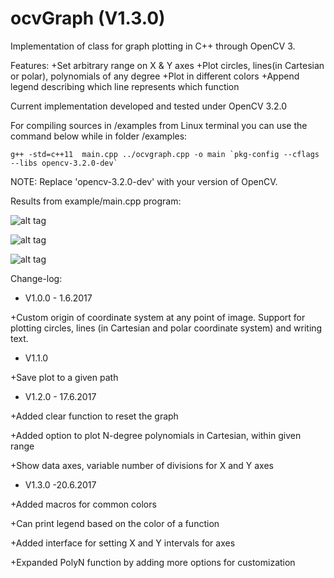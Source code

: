 # ocvGraph (V1.3.0)
Implementation of class for graph plotting in C++ through OpenCV 3.

Features:
+Set arbitrary range on X & Y axes
+Plot circles, lines(in Cartesian or polar), polynomials of any degree
+Plot in different colors
+Append legend describing which line represents which function

Current implementation developed and tested under OpenCV 3.2.0

For compiling sources in /examples from Linux terminal you can use the command below while in folder /examples:

`` g++ -std=c++11  main.cpp ../ocvgraph.cpp -o main `pkg-config --cflags --libs opencv-3.2.0-dev` ``

NOTE: Replace 'opencv-3.2.0-dev' with your version of OpenCV.


Results from example/main.cpp program:

![alt tag](https://vedran.ml/public/images/polarRadar.png)

![alt tag](https://vedran.ml/public/images/parabola.png)

![alt tag](https://vedran.ml/public/images/lines.png)

Change-log:

 *  V1.0.0 - 1.6.2017
   
+Custom origin of coordinate system at any point of image. Support for plotting circles, lines (in Cartesian and polar coordinate system) and writing text.

 *  V1.1.0

   +Save plot to a given path


 *  V1.2.0 - 17.6.2017

   +Added clear function to reset the graph

   +Added option to plot N-degree polynomials in Cartesian, within given range

   +Show data axes, variable number of divisions for X and Y axes


 *  V1.3.0 -20.6.2017

   +Added macros for common colors

   +Can print legend based on the color of a function

   +Added interface for setting X and Y intervals for axes

   +Expanded PolyN function by adding more options for customization

